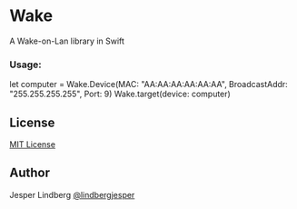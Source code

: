 # Wake
A Wake-on-Lan library in Swift

### Usage:
  let computer = Wake.Device(MAC: "AA:AA:AA:AA:AA:AA", BroadcastAddr: "255.255.255.255", Port: 9)
  Wake.target(device: computer)

## License
[MIT License](http://opensource.org/licenses/MIT)

## Author
Jesper Lindberg [@lindbergjesper](http://twitter.com/lindbergjesper/)
